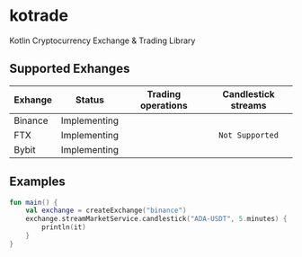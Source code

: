 # kotrade
Kotlin Cryptocurrency Exchange &amp; Trading Library

## Supported Exhanges

| Exhange |    Status    | Trading operations | Candlestick streams |
|:--------|:------------:|--------------------|:-------------------:|
| Binance | Implementing |                    |                     |
| FTX     | Implementing |                    |   `Not Supported`   |
| Bybit   | Implementing |                    |                     |

## Examples

```kotlin
fun main() {
    val exchange = createExchange("binance")
    exchange.streamMarketService.candlestick("ADA-USDT", 5.minutes) {
        println(it)
    }
}

```